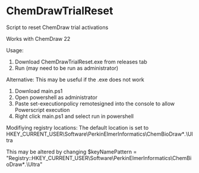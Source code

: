 # ChemDrawTrialReset
Script to reset ChemDraw trial activations

Works with ChemDraw 22

Usage: 

1. Download ChemDrawTrialReset.exe from releases tab
2. Run (may need to be run as administrator)


Alternative:
This may be useful if the .exe does not work

1. Download main.ps1
2. Open powershell as administrator
3. Paste    set-executionpolicy remotesigned    into the console to allow Powerscript execution
4. Right click main.ps1 and select run in powershell

Modifiying registry locations: 
The default location is set to HKEY_CURRENT_USER\Software\PerkinElmerInformatics\ChemBioDraw\**.*\Ultra

This may be altered by changing 
$keyNamePattern = "Registry::HKEY_CURRENT_USER\Software\PerkinElmerInformatics\ChemBioDraw\**.*\Ultra"

